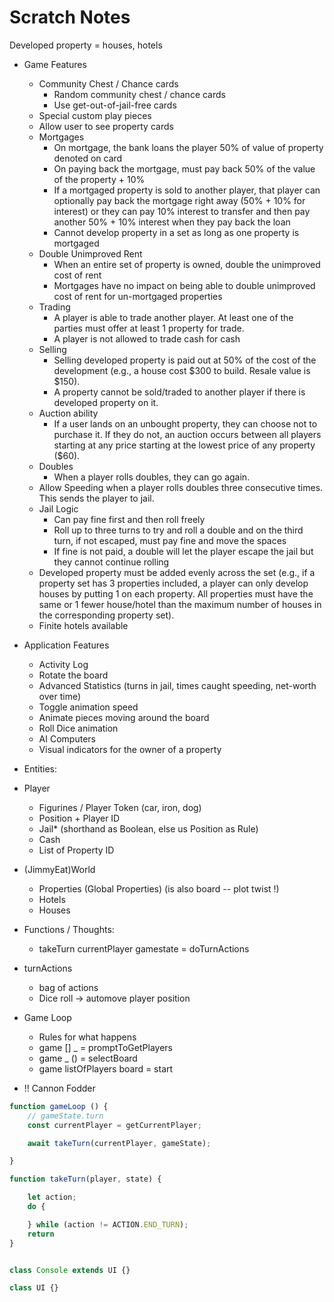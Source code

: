 # Scratch Notes
Developed property = houses, hotels


- Game Features
  - Community Chest / Chance cards
    - Random community chest / chance cards
    - Use get-out-of-jail-free cards
  - Special custom play pieces
  - Allow user to see property cards
  - Mortgages
    - On mortgage, the bank loans the player 50% of value of property denoted on card
    - On paying back the mortgage, must pay back 50% of the value of the property + 10%
    - If a mortgaged property is sold to another player, that player can optionally pay back the mortgage right away (50% + 10% for interest) or they can pay 10% interest to transfer and then pay another 50% + 10% interest when they pay back the loan
    - Cannot develop property in a set as long as one property is mortgaged
  - Double Unimproved Rent
    - When an entire set of property is owned, double the unimproved cost of rent
    - Mortgages have no impact on being able to double unimproved cost of rent for un-mortgaged properties
  - Trading
    - A player is able to trade another player. At least one of the parties must offer at least 1 property for trade.
    - A player is not allowed to trade cash for cash
  - Selling
    - Selling developed property is paid out at 50% of the cost of the development (e.g., a house cost $300 to build. Resale value is $150).
    - A property cannot be sold/traded to another player if there is developed property on it.
  - Auction ability
    - If a user lands on an unbought property, they can choose not to purchase it. If they do not, an auction occurs between all players starting at any price starting at the lowest price of any property ($60). 
  - Doubles
    - When a player rolls doubles, they can go again.
  - Allow Speeding when a player rolls doubles three consecutive times. This sends the player to jail.
  - Jail Logic
    - Can pay fine first and then roll freely
    - Roll up to three turns to try and roll a double and on the third turn, if not escaped, must pay fine and move the spaces
    - If fine is not paid, a double will let the player escape the jail but they cannot continue rolling
  - Developed property must be added evenly across the set (e.g., if a property set has 3 properties included, a player can only develop houses by putting 1 on each property. All properties must have the same or 1 fewer house/hotel than the maximum number of houses in the corresponding property set).
  - Finite hotels available

- Application Features
  - Activity Log
  - Rotate the board
  - Advanced Statistics (turns in jail, times caught speeding, net-worth over time)
  - Toggle animation speed
  - Animate pieces moving around the board
  - Roll Dice animation
  - AI Computers
  - Visual indicators for the owner of a property

- Entities:
- Player
  - Figurines / Player Token (car, iron, dog)
  - Position + Player ID
  - Jail* (shorthand as Boolean, else us Position as Rule)
  - Cash
  - List of Property ID

- (JimmyEat)World
  - Properties (Global Properties) (is also board -- plot twist !)
  - Hotels
  - Houses

- Functions / Thoughts:
  - takeTurn currentPlayer gamestate = doTurnActions

- turnActions
  - bag of actions
  - Dice roll -> automove player position

- Game Loop
  - Rules for what happens
  - game [] _ = promptToGetPlayers
  - game _ () = selectBoard
  - game listOfPlayers board = start

- !! Cannon Fodder
```js 
function gameLoop () {
    // gameState.turn
    const currentPlayer = getCurrentPlayer; 

    await takeTurn(currentPlayer, gameState);

}

function takeTurn(player, state) {

    let action; 
    do {

    } while (action != ACTION.END_TURN);
    return 
}
```

```js

class Console extends UI {}

class UI {}

```